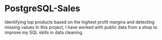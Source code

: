 # PostgreSQL-Sales
Identifying top products based on the highest profit margins and detecting missing values
In this project, I have worked with public data from a shop to improve my SQL skills in data cleaning.  
